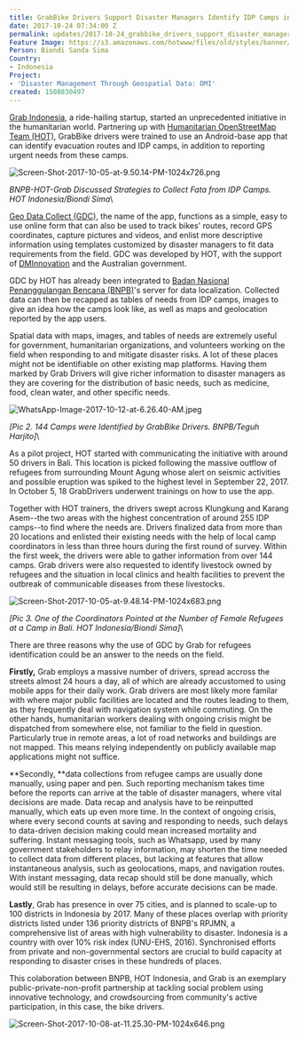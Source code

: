 ```yaml
---
title: GrabBike Drivers Support Disaster Managers Identify IDP Camps in Bali
date: 2017-10-24 07:34:00 Z
permalink: updates/2017-10-24_grabbike_drivers_support_disaster_managers_identify_idp_camps_in_bali
Feature Image: https://s3.amazonaws.com/hotwww/files/old/styles/banner/public/All+Participants.png
Person: Biondi Sanda Sima
Country:
- Indonesia
Project:
- 'Disaster Management Through Geospatial Data: DMI'
created: 1508830497
---
```


[Grab Indonesia](https://www.grab.com/id/?utm_source=google&utm_medium=paidsearch&utm_campaign=ID_G066_ALL_PAX_GR_COM_081215_CTWA_GGR_SEM_BRD_ID&utm_content=ID_G066_ALL_081215_T_Grab_BroadModifier&utm_term=%2Bgrab%20%2Bindonesia&gclid=Cj0KCQjw9uHOBRDtARIsALtCa95eBse-PQdd2cpGlzdp0IakqMm5QvzCu9Kds3JTiDmtpo_PgMYDjd4aAnQtEALw_wcB), a ride-hailing startup, started an unprecedented initiative in the humanitarian world. Partnering up with [Humanitarian OpenStreetMap Team (HOT)](http://openstreetmap.id/), GrabBike drivers were trained to use an Android-base app that can identify evacuation routes and IDP camps, in addition to reporting urgent needs from these camps.

![Screen-Shot-2017-10-05-at-9.50.14-PM-1024x726.png](https://cdn.hotosm.org/website/Screen-Shot-2017-10-05-at-9.50.14-PM-1024x726.png)

*BNPB-HOT-Grab Discussed Strategies to Collect Fata from IDP Camps. HOT Indonesia/Biondi Sima*\

[Geo Data Collect (GDC)](https://play.google.com/store/apps/details?id=hosm.odk.collect.android&hl=in), the name of the app, functions as a simple, easy to use online form that can also be used to track bikes' routes, record GPS coordinates, capture pictures and videos, and enlist more descriptive information using templates customized by disaster managers to fit data requirements from the field. GDC was developed by HOT, with the support of [DMInnovation](http://inasafe.org/) and the Australian government.

GDC by HOT has already been integrated to [Badan Nasional Penanggulangan Bencana (BNPB)](http://bnpb.go.id/)'s server for data localization. Collected data can then be recapped as tables of needs from IDP camps, images to give an idea how the camps look like, as well as maps and geolocation reported by the app users.

Spatial data with maps, images, and tables of needs are extremely useful for government, humanitarian organizations, and volunteers working on the field when responding to and mitigate disaster risks. A lot of these places might not be identifiable on other existing map platforms. Having them marked by Grab Drivers will give richer information to disaster managers as they are covering for the distribution of basic needs, such as medicine, food, clean water, and other specific needs.

![WhatsApp-Image-2017-10-12-at-6.26.40-AM.jpeg](https://cdn.hotosm.org/website/WhatsApp-Image-2017-10-12-at-6.26.40-AM.jpeg)

*\[Pic 2. 144 Camps were Identified by GrabBike Drivers. BNPB/Teguh Harjito\]*\

As a pilot project, HOT started with communicating the initiative with around 50 drivers in Bali. This location is picked following the massive outflow of refugees from surrounding Mount Agung whose alert on seismic activities and possible eruption was spiked to the highest level in September 22, 2017. In October 5, 18 GrabDrivers underwent trainings on how to use the app.

Together with HOT trainers, the drivers swept across Klungkung and Karang Asem--the two areas with the highest concentration of around 255 IDP camps--to find where the needs are. Drivers finalized data from more than 20 locations and enlisted their existing needs with the help of local camp coordinators in less than three hours during the first round of survey. Within the first week, the drivers were able to gather information from over 144 camps. Grab drivers were also requested to identify livestock owned by refugees and the situation in local clinics and health facilities to prevent the outbreak of communicable diseases from these livestocks.

![Screen-Shot-2017-10-05-at-9.48.14-PM-1024x683.png](https://cdn.hotosm.org/website/Screen-Shot-2017-10-05-at-9.48.14-PM-1024x683.png)

*\[Pic 3. One of the Coordinators Pointed at the Number of Female Refugees at a Camp in Bali. HOT Indonesia/Biondi Sima\]*\

There are three reasons why the use of GDC by Grab for refugees identification could be an answer to the needs on the field.

**Firstly,** Grab employs a massive number of drivers, spread accross the streets almost 24 hours a day, all of which are already accustomed to using mobile apps for their daily work. Grab drivers are most likely more familar with where major public facilities are located and the routes leading to them, as they frequently deal with navigation system while commuting. On the other hands, humanitarian workers dealing with ongoing crisis might be dispatched from somewhere else, not familiar to the field in question. Particularly true in remote areas, a lot of road networks and buildings are not mapped. This means relying independently on publicly available map applications might not suffice.

**Secondly, **data collections from refugee camps are usually done manually, using paper and pen. Such reporting mechanism takes time before the reports can arrive at the table of disaster managers, where vital decisions are made. Data recap and analysis have to be reinputted manually, which eats up even more time. In the context of ongoing crisis, where every second counts at saving and responding to needs, such delays to data-driven decision making could mean increased mortality and suffering. Instant messaging tools, such as Whatsapp, used by many government stakeholders to relay information, may shorten the time needed to collect data from different places, but lacking at features that allow instantaneous analysis, such as geolocations, maps, and navigation routes. With instant messaging, data recap should still be done manually, which would still be resulting in delays, before accurate decisions can be made.

**Lastly**, Grab has presence in over 75 cities, and is planned to scale-up to 100 districts in Indonesia by 2017. Many of these places overlap with priority districts listed under 136 priority districts of BNPB's RPJMN, a comprehensive list of areas with high vulnerability to disaster. Indonesia is a country with over 10% risk index (UNU-EHS, 2016). Synchronised efforts from private and non-governmental sectors are crucial to build capacity at responding to disaster crises in these hundreds of places.

This colaboration between BNPB, HOT Indonesia, and Grab is an exemplary public-private-non-profit partnership at tackling social problem using innovative technology, and crowdsourcing from community's active participation, in this case, the bike drivers.

![Screen-Shot-2017-10-08-at-11.25.30-PM-1024x646.png](https://cdn.hotosm.org/website/Screen-Shot-2017-10-08-at-11.25.30-PM-1024x646.png)